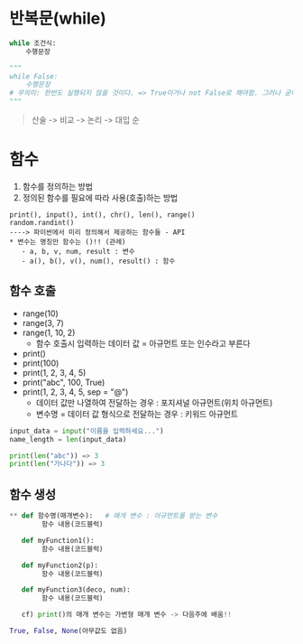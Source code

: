 # 반복문(while)

```python
while 조건식:
    수행문장

"""
while False:
    수행문장
# 무의미: 한번도 실행되지 않을 것이다. => True이거나 not False로 해야함. 그러나 굳이 not False라고 하진 않겠지요!!
"""
```

> 산술 -> 비교 -> 논리 -> 대입 순

# 함수

1. 함수를 정의하는 방법
2. 정의된 함수를 필요에 따라 사용(호출)하는 방법

```wiki
print(), input(), int(), chr(), len(), range()
random.randint()
----> 파이썬에서 미리 정의해서 제공하는 함수들 - API
* 변수는 명칭만 함수는 ()!! (관례)
   - a, b, v, num, result : 변수
   - a(), b(), v(), num(), result() : 함수
```

## 함수 호출

* range(10)
* range(3, 7)
* range(1, 10, 2)
  * 함수 호출시 입력하는 데이터 값 = 아규먼트 또는 인수라고 부른다
* print()
* print(100)
* print(1, 2, 3, 4, 5)
* print("abc", 100, True)
* print(1, 2, 3, 4, 5, sep = "@")
  * 데이터 값만 나열하여 전달하는 경우 : 포지셔널 아규먼트(위치 아규먼트)
  * 변수명 = 데이터 값 형식으로 전달하는 경우 : 키워드 아규먼트

```python
input_data = input("이름을 입력하세요...")
name_length = len(input_data)

print(len("abc")) => 3
print(len("가나다")) => 3
```

## 함수 생성

```python
** def 함수명(매개변수):	# 매개 변수 : 아규먼트를 받는 변수
        함수 내용(코드블럭)

   def myFunction1():
        함수 내용(코드블럭)

   def myFunction2(p):
        함수 내용(코드블럭)

   def myFunction3(deco, num):
        함수 내용(코드블럭)

   cf) print()의 매개 변수는 가변형 매개 변수 -> 다음주에 배움!!

True, False, None(아무값도 없음)
```

